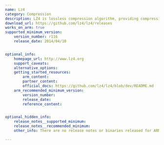 ```yaml
---
name: Lz4
category: Compression
description: LZ4 is lossless compression algorithm, providing compression speed > 500 MB/s per core, scalable with multi-cores CPU.
download_url: https://github.com/lz4/lz4/releases
works_on_arm: true
supported_minimum_version:
    version_number: r116
    release_date: 2014/04/10


optional_info:
    homepage_url: http://www.lz4.org
    support_caveats:
    alternative_options:
    getting_started_resources:
        arm_content:
        partner_content:  
        official_docs: https://github.com/lz4/lz4/blob/dev/README.md
    arm_recommended_minimum_version:
        version_number: 
        release_date:
        reference_content:


optional_hidden_info:
    release_notes__supported_minimum:
    release_notes__recommended_minimum: 
    other_info: There are no release notes or binaries released for ARM64. However, lz4 can be built on ARM64 from the first version(r116).

---
```

